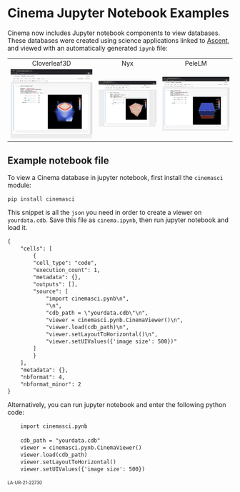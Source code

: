 # Cinema Jupyter Notebook Examples

Cinema now includes Jupyter notebook components to view databases. These databases were created using science applications linked to <a href="https://ascent.readthedocs.io/en/latest">Ascent</a>, and viewed with an automatically generated ```ipynb``` file: 

<p align="center">
<table>
<tr>
<td style="text-align:center;">Cloverleaf3D</td>
<td style="text-align:center;">Nyx</td>
<td style="text-align:center;">PeleLM</td>
</tr>
<tr>
<td>
    <a href="https://mybinder.org/v2/gh/cinemascience/cinema_binder/HEAD?filepath=cloverleaf3D%2Fpantheon.ipynb">
        <img style="border:2px;" src="img/pynb/cloverleaf_pynb_cdb.png"></img>
    </a>
</td>
<td>
    <a href="https://mybinder.org/v2/gh/cinemascience/cinema_binder/HEAD?filepath=nyx%2Fsphere.ipynb">
        <img src="img/pynb/nyx_pynb_cdb.png"></img></td>
    </a>
<td>    
    <a href="https://mybinder.org/v2/gh/cinemascience/cinema_binder/HEAD?filepath=pelelm%2Fsphere.ipynb">
        <img src="img/pynb/pelelm_pynb_cdb.png"></img></td>
    </a>
</tr>
</table>
</p>

## Example notebook file

To view a Cinema database in jupyter notebook, first install the ```cinemasci``` module:

```
pip install cinemasci
```

This snippet is all the ```json``` you need in order to create a viewer on ```yourdata.cdb```. Save this file as ```cinema.ipynb```, then run jupyter notebook and load it.

```
{
    "cells": [
        {
        "cell_type": "code",
        "execution_count": 1,
        "metadata": {},
        "outputs": [],
        "source": [
            "import cinemasci.pynb\n",
            "\n",
            "cdb_path = \"yourdata.cdb\"\n",
            "viewer = cinemasci.pynb.CinemaViewer()\n",
            "viewer.load(cdb_path)\n",
            "viewer.setLayoutToHorizontal()\n",
            "viewer.setUIValues({'image size': 500})"
        ]
        }
    ],
    "metadata": {},
    "nbformat": 4,
    "nbformat_minor": 2
}
```

Alternatively, you can run jupyter notebook and enter the following python code:

```
    import cinemasci.pynb

    cdb_path = "yourdata.cdb"
    viewer = cinemasci.pynb.CinemaViewer()
    viewer.load(cdb_path)
    viewer.setLayoutToHorizontal()
    viewer.setUIValues({'image size': 500})
```

<sub><sup>LA-UR-21-22730</sup></sub>
